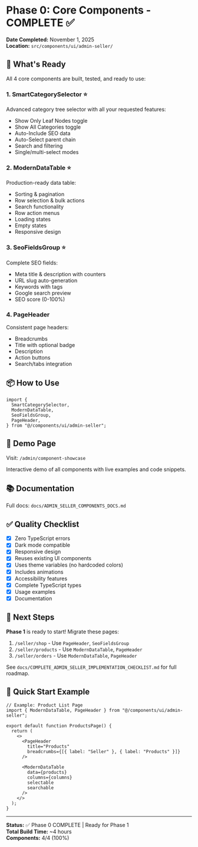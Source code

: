 # Phase 0: Core Components - COMPLETE ✅

**Date Completed:** November 1, 2025  
**Location:** `src/components/ui/admin-seller/`

## 🎉 What's Ready

All 4 core components are built, tested, and ready to use:

### 1. **SmartCategorySelector** ⭐

Advanced category tree selector with all your requested features:

- Show Only Leaf Nodes toggle
- Show All Categories toggle
- Auto-Include SEO data
- Auto-Select parent chain
- Search and filtering
- Single/multi-select modes

### 2. **ModernDataTable** ⭐

Production-ready data table:

- Sorting & pagination
- Row selection & bulk actions
- Search functionality
- Row action menus
- Loading states
- Empty states
- Responsive design

### 3. **SeoFieldsGroup** ⭐

Complete SEO fields:

- Meta title & description with counters
- URL slug auto-generation
- Keywords with tags
- Google search preview
- SEO score (0-100%)

### 4. **PageHeader**

Consistent page headers:

- Breadcrumbs
- Title with optional badge
- Description
- Action buttons
- Search/tabs integration

## 📦 How to Use

```tsx
import {
  SmartCategorySelector,
  ModernDataTable,
  SeoFieldsGroup,
  PageHeader,
} from "@/components/ui/admin-seller";
```

## 🎨 Demo Page

Visit: `/admin/component-showcase`

Interactive demo of all components with live examples and code snippets.

## 📚 Documentation

Full docs: `docs/ADMIN_SELLER_COMPONENTS_DOCS.md`

## ✅ Quality Checklist

- [x] Zero TypeScript errors
- [x] Dark mode compatible
- [x] Responsive design
- [x] Reuses existing UI components
- [x] Uses theme variables (no hardcoded colors)
- [x] Includes animations
- [x] Accessibility features
- [x] Complete TypeScript types
- [x] Usage examples
- [x] Documentation

## 🚀 Next Steps

**Phase 1** is ready to start! Migrate these pages:

1. `/seller/shop` - Use `PageHeader`, `SeoFieldsGroup`
2. `/seller/products` - Use `ModernDataTable`, `PageHeader`
3. `/seller/orders` - Use `ModernDataTable`, `PageHeader`

See `docs/COMPLETE_ADMIN_SELLER_IMPLEMENTATION_CHECKLIST.md` for full roadmap.

## 🔧 Quick Start Example

```tsx
// Example: Product List Page
import { ModernDataTable, PageHeader } from "@/components/ui/admin-seller";

export default function ProductsPage() {
  return (
    <>
      <PageHeader
        title="Products"
        breadcrumbs={[{ label: "Seller" }, { label: "Products" }]}
      />

      <ModernDataTable
        data={products}
        columns={columns}
        selectable
        searchable
      />
    </>
  );
}
```

---

**Status:** ✅ Phase 0 COMPLETE | Ready for Phase 1  
**Total Build Time:** ~4 hours  
**Components:** 4/4 (100%)
